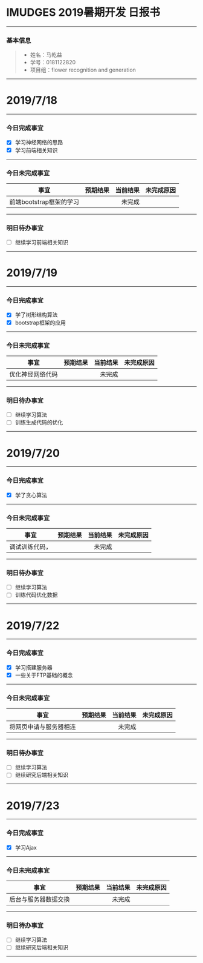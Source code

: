 # IMUDGES 2019暑期开发 日报书
------


### 基本信息
>* 姓名：马乾益
>* 学号：0181122820
>* 项目组：flower recognition and generation
------

# 2019/7/18
------
### 今日完成事宜
- [x] 学习神经网络的思路
- [x] 学习前端相关知识

------
### 今日未完成事宜


|事宜      |预期结果|当前结果|未完成原因|
|-------- |-----: |-----:|:----: |
前端bootstrap框架的学习|      |未完成|

------
### 明日待办事宜
- [ ] 继续学习前端相关知识
------
# 2019/7/19
------
### 今日完成事宜
- [x] 学了树形结构算法
- [x] bootstrap框架的应用

------
### 今日未完成事宜


|事宜      |预期结果|当前结果|未完成原因|
|-------- |-----: |-----:|:----: |
优化神经网络代码|      |未完成|

------
### 明日待办事宜
- [ ] 继续学习算法
- [ ] 训练生成代码的优化
------
# 2019/7/20
------
### 今日完成事宜
- [x] 学了贪心算法

------
### 今日未完成事宜


|事宜      |预期结果|当前结果|未完成原因|
|-------- |-----: |-----:|:----: |
调试训练代码，|      |未完成|

------
### 明日待办事宜
- [ ] 继续学习算法
- [ ] 训练代码优化数据
------
# 2019/7/22
------
### 今日完成事宜
- [x] 学习搭建服务器
- [x] 一些关于FTP基础的概念
------
### 今日未完成事宜


|事宜      |预期结果|当前结果|未完成原因|
|-------- |-----: |-----:|:----: |
将网页申请与服务器相连|      |未完成|

------
### 明日待办事宜
- [ ] 继续学习算法
- [ ] 继续研究后端相关知识
------
# 2019/7/23
------
### 今日完成事宜
- [x] 学习Ajax 
------
### 今日未完成事宜


|事宜      |预期结果|当前结果|未完成原因|
|-------- |-----: |-----:|:----: |
|后台与服务器数据交换 |      |未完成|

------
### 明日待办事宜
- [ ] 继续学习算法
- [ ] 继续研究后端相关知识
------
